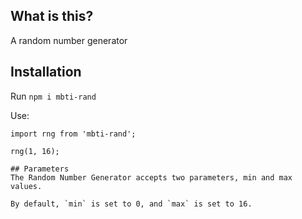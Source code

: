 ## What is this?

A random number generator

## Installation

Run `npm i mbti-rand`

Use:

```
import rng from 'mbti-rand';

rng(1, 16);

## Parameters
The Random Number Generator accepts two parameters, min and max values.

By default, `min` is set to 0, and `max` is set to 16.

```
